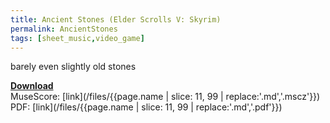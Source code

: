 ```yaml
---
title: Ancient Stones (Elder Scrolls V: Skyrim)
permalink: AncientStones
tags: [sheet_music,video_game]
---
```


barely even slightly old stones


<b><u>Download</u></b><br>
MuseScore: [link](/files/{{page.name | slice: 11, 99 | replace:'.md','.mscz'}})<br>
PDF: [link](/files/{{page.name | slice: 11, 99 | replace:'.md','.pdf'}})<br><br>
<object data="/files/{{page.name | slice: 11, 99 | replace:'.md','.pdf'}}" width="1000" height="1000" type='application/pdf'></object>
